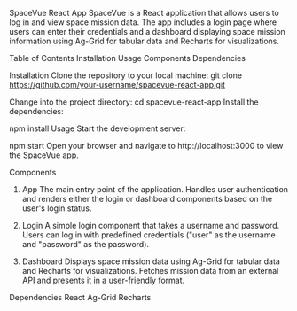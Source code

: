 SpaceVue React App
SpaceVue is a React application that allows users to log in and view space mission data. The app includes a login page where users can enter their credentials and a dashboard displaying space mission information using Ag-Grid for tabular data and Recharts for visualizations.

Table of Contents
Installation
Usage
Components
Dependencies

Installation
Clone the repository to your local machine:
git clone https://github.com/your-username/spacevue-react-app.git

Change into the project directory:
cd spacevue-react-app
Install the dependencies:

npm install
Usage
Start the development server:

npm start
Open your browser and navigate to http://localhost:3000 to view the SpaceVue app.

Components

1. App
   The main entry point of the application. Handles user authentication and renders either the login or dashboard components based on the user's login status.

2. Login
   A simple login component that takes a username and password. Users can log in with predefined credentials ("user" as the username and "password" as the password).

3. Dashboard
   Displays space mission data using Ag-Grid for tabular data and Recharts for visualizations. Fetches mission data from an external API and presents it in a user-friendly format.

Dependencies
React
Ag-Grid
Recharts
